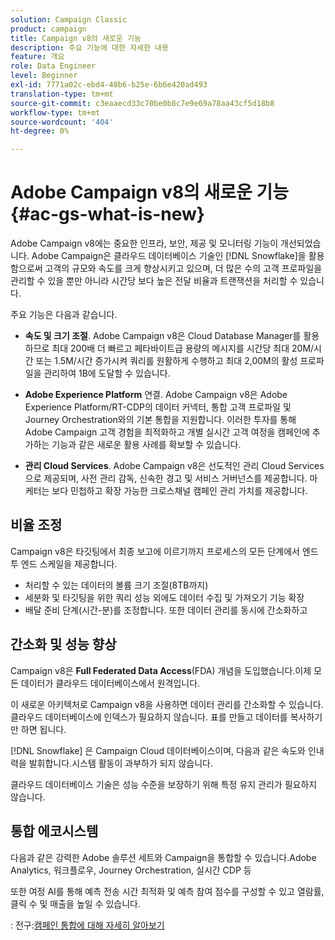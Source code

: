 ```yaml
---
solution: Campaign Classic
product: campaign
title: Campaign v8의 새로운 기능
description: 주요 기능에 대한 자세한 내용
feature: 개요
role: Data Engineer
level: Beginner
exl-id: 7771a02c-ebd4-48b6-b25e-6b6e420ad493
translation-type: tm+mt
source-git-commit: c3eaaecd33c70be0b8c7e9e69a78aa43cf5d18b8
workflow-type: tm+mt
source-wordcount: '404'
ht-degree: 0%

---
```


# Adobe Campaign v8의 새로운 기능{#ac-gs-what-is-new}

Adobe Campaign v8에는 중요한 인프라, 보안, 제공 및 모니터링 기능이 개선되었습니다. Adobe Campaign은 클라우드 데이터베이스 기술인 [!DNL Snowflake]을 활용함으로써 고객의 규모와 속도를 크게 향상시키고 있으며, 더 많은 수의 고객 프로파일을 관리할 수 있을 뿐만 아니라 시간당 보다 높은 전달 비율과 트랜잭션을 처리할 수 있습니다.

주요 기능은 다음과 같습니다.

* **속도 및 크기 조절**. Adobe Campaign v8은 Cloud Database Manager를 활용하므로 최대 200배 더 빠르고 페타바이트급 용량의 메시지를 시간당 최대 20M/시간 또는 1.5M/시간 증가시켜 쿼리를 원활하게 수행하고 최대 2,00M의 활성 프로파일을 관리하여 1B에 도달할 수 있습니다.

* **Adobe Experience Platform** 연결. Adobe Campaign v8은 Adobe Experience Platform/RT-CDP의 데이터 커넥터, 통합 고객 프로파일 및 Journey Orchestration와의 기본 통합을 지원합니다. 이러한 투자를 통해 Adobe Campaign 고객 경험을 최적화하고 개별 실시간 고객 여정을 캠페인에 추가하는 기능과 같은 새로운 활용 사례를 확보할 수 있습니다.

* **관리 Cloud Services**. Adobe Campaign v8은 선도적인 관리 Cloud Services으로 제공되며, 사전 관리 감독, 신속한 경고 및 서비스 거버넌스를 제공합니다. 마케터는 보다 민첩하고 확장 가능한 크로스채널 캠페인 관리 가치를 제공합니다.

## 비율 조정

Campaign v8은 타깃팅에서 최종 보고에 이르기까지 프로세스의 모든 단계에서 엔드 투 엔드 스케일을 제공합니다.

* 처리할 수 있는 데이터의 볼륨 크기 조절(8TB까지)
* 세분화 및 타깃팅을 위한 쿼리 성능 외에도 데이터 수집 및 가져오기 기능 확장
* 배달 준비 단계(시간-분)를 조정합니다.
또한 데이터 관리를 동시에 간소화하고

## 간소화 및 성능 향상

Campaign v8은 **Full Federated Data Access**(FDA) 개념을 도입했습니다.이제 모든 데이터가 클라우드 데이터베이스에서 원격입니다.

이 새로운 아키텍처로 Campaign v8을 사용하면 데이터 관리를 간소화할 수 있습니다.클라우드 데이터베이스에 인덱스가 필요하지 않습니다. 표를 만들고 데이터를 복사하기만 하면 됩니다.

[!DNL Snowflake] 은 Campaign Cloud 데이터베이스이며, 다음과 같은 속도와 인내력을 발휘합니다.시스템 활동이 과부하가 되지 않습니다.

클라우드 데이터베이스 기술은 성능 수준을 보장하기 위해 특정 유지 관리가 필요하지 않습니다.

## 통합 에코시스템

다음과 같은 강력한 Adobe 솔루션 세트와 Campaign을 통합할 수 있습니다.Adobe Analytics, 워크플로우, Journey Orchestration, 실시간 CDP 등

또한 여정 AI를 통해 예측 전송 시간 최적화 및 예측 참여 점수를 구성할 수 있고 열람률, 클릭 수 및 매출을 높일 수 있습니다.

: 전구:[캠페인 통합에 대해 자세히 알아보기](../connect/integration.md)

